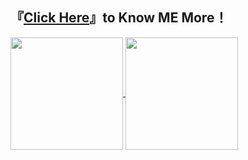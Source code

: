 
## 『[Click Here](https://mp333player.com)』to Know ME More！

<a href="https://wakatime.com/@JeanneWillis">
  <img height=180 align="center" src="https://github-readme-stats.vercel.app/api/wakatime?username=JeanneWillis&layout=compact&langs_count=8&card_width=220" />
</a>

<a href="https://github.com/liW-J">
  <img height=180 align="center" src="https://github-readme-stats.vercel.app/api/top-langs?username=liW-J&layout=donut&langs_count=6&card_width=350" />
</a>






